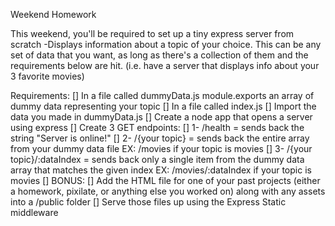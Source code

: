 Weekend Homework

This weekend, you'll be required to set up a tiny express server from scratch
-Displays information about a topic of your choice.
This can be any set of data that you want, as long as there's a collection of them and the requirements below are hit.
(i.e. have a server that displays info about your 3 favorite movies)

Requirements:
[] In a file called dummyData.js module.exports an array of dummy data representing your topic
[] In a file called index.js
[] Import the data you made in dummyData.js
[] Create a node app that opens a server using express
[] Create 3 GET endpoints:
[] 1- /health = sends back the string "Server is online!"
[] 2- /{your topic} = sends back the entire array from your dummy data file
EX: /movies if your topic is movies
[] 3- /{your topic}/:dataIndex = sends back only a single item from the dummy data array that matches the given index
EX: /movies/:dataIndex if your topic is movies
[] BONUS:
[] Add the HTML file for one of your past projects (either a homework, pixilate, or anything else you worked on) along with any assets into a /public folder
[] Serve those files up using the Express Static middleware
